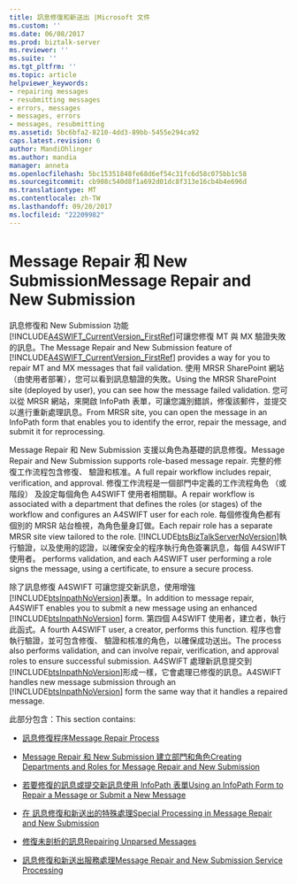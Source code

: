 ```yaml
---
title: 訊息修復和新送出 |Microsoft 文件
ms.custom: ''
ms.date: 06/08/2017
ms.prod: biztalk-server
ms.reviewer: ''
ms.suite: ''
ms.tgt_pltfrm: ''
ms.topic: article
helpviewer_keywords:
- repairing messages
- resubmitting messages
- errors, messages
- messages, errors
- messages, resubmitting
ms.assetid: 5bc6bfa2-8210-4dd3-89bb-5455e294ca92
caps.latest.revision: 6
author: MandiOhlinger
ms.author: mandia
manager: anneta
ms.openlocfilehash: 5bc15351848fe68d6ef54c31fc6d58c075bb1c58
ms.sourcegitcommit: cb908c540d8f1a692d01dc8f313e16cb4b4e696d
ms.translationtype: MT
ms.contentlocale: zh-TW
ms.lasthandoff: 09/20/2017
ms.locfileid: "22209982"
---
```

# <a name="message-repair-and-new-submission"></a><span data-ttu-id="6f6cd-102">Message Repair 和 New Submission</span><span class="sxs-lookup"><span data-stu-id="6f6cd-102">Message Repair and New Submission</span></span>
<span data-ttu-id="6f6cd-103">訊息修復和 New Submission 功能[!INCLUDE[A4SWIFT_CurrentVersion_FirstRef](../../includes/a4swift-currentversion-firstref-md.md)]可讓您修復 MT 與 MX 驗證失敗的訊息。</span><span class="sxs-lookup"><span data-stu-id="6f6cd-103">The Message Repair and New Submission feature of [!INCLUDE[A4SWIFT_CurrentVersion_FirstRef](../../includes/a4swift-currentversion-firstref-md.md)] provides a way for you to repair MT and MX messages that fail validation.</span></span> <span data-ttu-id="6f6cd-104">使用 MRSR SharePoint 網站 （由使用者部署），您可以看到訊息驗證的失敗。</span><span class="sxs-lookup"><span data-stu-id="6f6cd-104">Using the MRSR SharePoint site (deployed by user), you can see how the message failed validation.</span></span> <span data-ttu-id="6f6cd-105">您可以從 MRSR 網站，來開啟 InfoPath 表單，可讓您識別錯誤，修復該郵件，並提交以進行重新處理訊息。</span><span class="sxs-lookup"><span data-stu-id="6f6cd-105">From MRSR site, you can open the message in an InfoPath form that enables you to identify the error, repair the message, and submit it for reprocessing.</span></span>  
  
 <span data-ttu-id="6f6cd-106">Message Repair 和 New Submission 支援以角色為基礎的訊息修復。</span><span class="sxs-lookup"><span data-stu-id="6f6cd-106">Message Repair and New Submission supports role-based message repair.</span></span> <span data-ttu-id="6f6cd-107">完整的修復工作流程包含修復、 驗證和核准。</span><span class="sxs-lookup"><span data-stu-id="6f6cd-107">A full repair workflow includes repair, verification, and approval.</span></span> <span data-ttu-id="6f6cd-108">修復工作流程是一個部門中定義的工作流程角色 （或階段） 及設定每個角色 A4SWIFT 使用者相關聯。</span><span class="sxs-lookup"><span data-stu-id="6f6cd-108">A repair workflow is associated with a department that defines the roles (or stages) of the workflow and configures an A4SWIFT user for each role.</span></span> <span data-ttu-id="6f6cd-109">每個修復角色都有個別的 MRSR 站台檢視，為角色量身訂做。</span><span class="sxs-lookup"><span data-stu-id="6f6cd-109">Each repair role has a separate MRSR site view tailored to the role.</span></span> [!INCLUDE[btsBizTalkServerNoVersion](../../includes/btsbiztalkservernoversion-md.md)]<span data-ttu-id="6f6cd-110">執行驗證，以及使用的認證，以確保安全的程序執行角色簽署訊息，每個 A4SWIFT 使用者。</span><span class="sxs-lookup"><span data-stu-id="6f6cd-110"> performs validation, and each A4SWIFT user performing a role signs the message, using a certificate, to ensure a secure process.</span></span>  
  
 <span data-ttu-id="6f6cd-111">除了訊息修復 A4SWIFT 可讓您提交新訊息，使用增強[!INCLUDE[btsInpathNoVersion](../../includes/btsinpathnoversion-md.md)]表單。</span><span class="sxs-lookup"><span data-stu-id="6f6cd-111">In addition to message repair, A4SWIFT enables you to submit a new message using an enhanced [!INCLUDE[btsInpathNoVersion](../../includes/btsinpathnoversion-md.md)] form.</span></span> <span data-ttu-id="6f6cd-112">第四個 A4SWIFT 使用者，建立者，執行此函式。</span><span class="sxs-lookup"><span data-stu-id="6f6cd-112">A fourth A4SWIFT user, a creator, performs this function.</span></span> <span data-ttu-id="6f6cd-113">程序也會執行驗證，並可包含修復、 驗證和核准的角色，以確保成功送出。</span><span class="sxs-lookup"><span data-stu-id="6f6cd-113">The process also performs validation, and can involve repair, verification, and approval roles to ensure successful submission.</span></span> <span data-ttu-id="6f6cd-114">A4SWIFT 處理新訊息提交到[!INCLUDE[btsInpathNoVersion](../../includes/btsinpathnoversion-md.md)]形成一樣，它會處理已修復的訊息。</span><span class="sxs-lookup"><span data-stu-id="6f6cd-114">A4SWIFT handles new message submission through an [!INCLUDE[btsInpathNoVersion](../../includes/btsinpathnoversion-md.md)] form the same way that it handles a repaired message.</span></span>  
  
 <span data-ttu-id="6f6cd-115">此部分包含：</span><span class="sxs-lookup"><span data-stu-id="6f6cd-115">This section contains:</span></span>  
  
-   [<span data-ttu-id="6f6cd-116">訊息修復程序</span><span class="sxs-lookup"><span data-stu-id="6f6cd-116">Message Repair Process</span></span>](../../adapters-and-accelerators/accelerator-swift/message-repair-process.md)  
  
-   [<span data-ttu-id="6f6cd-117">Message Repair 和 New Submission 建立部門和角色</span><span class="sxs-lookup"><span data-stu-id="6f6cd-117">Creating Departments and Roles for Message Repair and New Submission</span></span>](../../adapters-and-accelerators/accelerator-swift/creating-departments-and-roles-for-message-repair-and-new-submission.md)  
  
-   [<span data-ttu-id="6f6cd-118">若要修復的訊息或提交新訊息使用 InfoPath 表單</span><span class="sxs-lookup"><span data-stu-id="6f6cd-118">Using an InfoPath Form to Repair a Message or Submit a New Message</span></span>](../../adapters-and-accelerators/accelerator-swift/using-an-infopath-form-to-repair-a-message-or-submit-a-new-message.md)  
  
-   [<span data-ttu-id="6f6cd-119">在 訊息修復和新送出的特殊處理</span><span class="sxs-lookup"><span data-stu-id="6f6cd-119">Special Processing in Message Repair and New Submission</span></span>](../../adapters-and-accelerators/accelerator-swift/special-processing-in-message-repair-and-new-submission.md)  
  
-   [<span data-ttu-id="6f6cd-120">修復未剖析的訊息</span><span class="sxs-lookup"><span data-stu-id="6f6cd-120">Repairing Unparsed Messages</span></span>](../../adapters-and-accelerators/accelerator-swift/repairing-unparsed-messages.md)  
  
-   [<span data-ttu-id="6f6cd-121">訊息修復和新送出服務處理</span><span class="sxs-lookup"><span data-stu-id="6f6cd-121">Message Repair and New Submission Service Processing</span></span>](../../adapters-and-accelerators/accelerator-swift/message-repair-and-new-submission-service-processing.md)